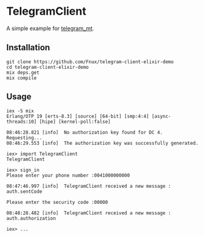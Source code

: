 # TelegramClient

A simple example for [telegram_mt](https://github.com/Fnux/telegram-mt-elixir).

## Installation

```
git clone https://github.com/Fnux/telegram-client-elixir-demo
cd telegram-client-elixir-demo
mix deps.get
mix compile
```

## Usage

```
iex -S mix
Erlang/OTP 19 [erts-8.3] [source] [64-bit] [smp:4:4] [async-threads:10] [hipe] [kernel-poll:false]

08:46:28.821 [info]  No authorization key found for DC 4. Requesting...
08:46:29.553 [info]  The authorization key was successfully generated.

iex> import TelegramClient
TelegramClient

iex> sign_in
Please enter your phone number :0041000000000

08:47:46.997 [info]  TelegramClient received a new message : auth.sentCode

Please enter the security code :00000

08:48:28.482 [info]  TelegramClient received a new message : auth.authorization

iex> ...
```

